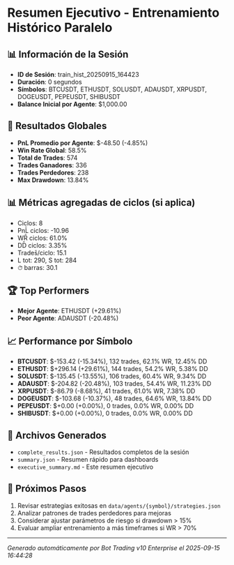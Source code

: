 # Resumen Ejecutivo - Entrenamiento Histórico Paralelo

## 📊 Información de la Sesión
- **ID de Sesión**: train_hist_20250915_164423
- **Duración**: 0 segundos
- **Símbolos**: BTCUSDT, ETHUSDT, SOLUSDT, ADAUSDT, XRPUSDT, DOGEUSDT, PEPEUSDT, SHIBUSDT
- **Balance Inicial por Agente**: $1,000.00

## 🎯 Resultados Globales
- **PnL Promedio por Agente**: $-48.50 (-4.85%)
- **Win Rate Global**: 58.5%
- **Total de Trades**: 574
- **Trades Ganadores**: 336
- **Trades Perdedores**: 238
- **Max Drawdown**: 13.84%

## 📊 Métricas agregadas de ciclos (si aplica)
- Ciclos: 8
- PnL̄ ciclos: -10.96
- WR̄ ciclos: 61.0%
- DD̄ ciclos: 3.35%
- Trades̄/ciclo: 15.1
- L tot: 290, S tot: 284
- ⏱̄ barras: 30.1


## 🏆 Top Performers
- **Mejor Agente**: ETHUSDT (+29.61%)
- **Peor Agente**: ADAUSDT (-20.48%)

## 📈 Performance por Símbolo
- **BTCUSDT**: $-153.42 (-15.34%), 132 trades, 62.1% WR, 12.45% DD
- **ETHUSDT**: $+296.14 (+29.61%), 144 trades, 54.2% WR, 5.38% DD
- **SOLUSDT**: $-135.45 (-13.55%), 106 trades, 60.4% WR, 9.34% DD
- **ADAUSDT**: $-204.82 (-20.48%), 103 trades, 54.4% WR, 11.23% DD
- **XRPUSDT**: $-86.79 (-8.68%), 41 trades, 61.0% WR, 7.38% DD
- **DOGEUSDT**: $-103.68 (-10.37%), 48 trades, 64.6% WR, 13.84% DD
- **PEPEUSDT**: $+0.00 (+0.00%), 0 trades, 0.0% WR, 0.00% DD
- **SHIBUSDT**: $+0.00 (+0.00%), 0 trades, 0.0% WR, 0.00% DD

## 📁 Archivos Generados
- `complete_results.json` - Resultados completos de la sesión
- `summary.json` - Resumen rápido para dashboards
- `executive_summary.md` - Este resumen ejecutivo

## 🎯 Próximos Pasos
1. Revisar estrategias exitosas en `data/agents/{symbol}/strategies.json`
2. Analizar patrones de trades perdedores para mejoras
3. Considerar ajustar parámetros de riesgo si drawdown > 15%
4. Evaluar ampliar entrenamiento a más timeframes si WR > 70%

---
*Generado automáticamente por Bot Trading v10 Enterprise el 2025-09-15 16:44:28*
